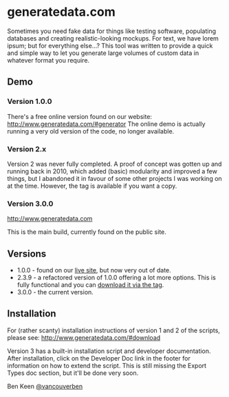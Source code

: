 # generatedata.com

Sometimes you need fake data for things like testing software, populating databases and creating 
realistic-looking mockups. For text, we have lorem ipsum; but for everything else...? This tool was 
written to provide a quick and simple way to let you generate large volumes of custom data in 
whatever format you require. 

## Demo
### Version 1.0.0 
There's a free online version found on our website:
http://www.generatedata.com/#generator
The online demo is actually running a very old version of the code, no longer available.

### Version 2.x
Version 2 was never fully completed. A proof of concept was gotten up and running back in 2010, which 
added (basic) modularity and improved a few things, but I abandoned it in favour of some other projects
I was working on at the time. However, the tag is available if you want a copy.

### Version 3.0.0
http://www.generatedata.com

This is the main build, currently found on the public site.

## Versions

* 1.0.0 - found on our [live site](http://www.generatedata.com/#generator), but now very out of date.
* 2.3.9 - a refactored version of 1.0.0 offering a lot more options. This is fully functional and you
can [download it via the tag](https://github.com/benkeen/generatedata/tags).
* 3.0.0 - the current version.

## Installation

For (rather scanty) installation instructions of version 1 and 2 of the scripts, please see:
http://www.generatedata.com/#download

Version 3 has a built-in installation script and developer documentation. After installation, click 
on the Developer Doc link in the footer for information on how to extend the script. This is still
missing the Export Types doc section, but it'll be done very soon.

Ben Keen
[@vancouverben](https://twitter.com/#!/vancouverben)
